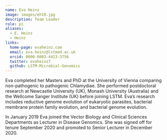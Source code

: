 ```yaml
---
name: Eva Heinz
image: images/eh10.jpg
description: Team Leader
role: pi
aliases:
  - E. Heinz
  - Heinz
links:
  home-page: evaheinz.com
  email: eva.heinz@lstmed.ac.uk
  orcid: 0000-0003-4413-3756
  twitter: evaheinz7
  github: LSTM-Microbial-Genomics
---
```


Eva completed her Masters and PhD at the University of Vienna comparing non-pathogenic to pathogenic Chlamydiae. She performed postdoctoral research at Newcastle University (UK), Monash University (Australia) and the Wellcome Sanger Institute (UK) before joining LSTM. Eva’s research includes reductive genome evolution of eukaryotic parasites, bacterial membrane protein family evolution, and bacterial genome evolution.

In January 2019 Eva joined the Vector Biology and Clinical Sciences Departments as Lecturer in Disease Genomics. She was signed off for tenure September 2020 and promoted to Senior Lecturer in December 2020.

